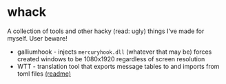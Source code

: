 # whack

A collection of tools and other hacky (read: ugly) things I've made for myself. User beware!

* galliumhook - injects `mercuryhook.dll` (whatever that may be) forces created windows to be 1080x1920 regardless of screen resolution
* WTT - translation tool that exports message tables to and imports from toml files [(readme)](WTT/README.md)
